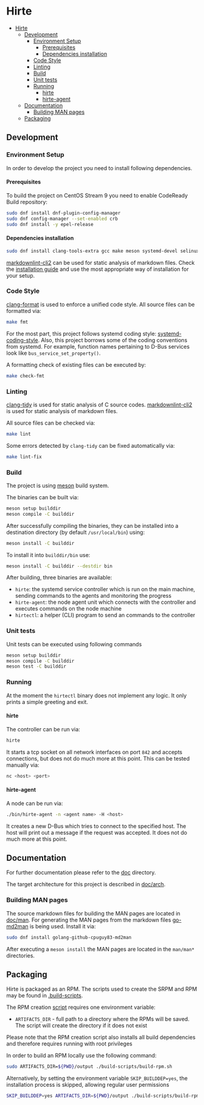 
# Hirte

- [Hirte](#hirte)
  - [Development](#development)
    - [Environment Setup](#environment-setup)
      - [Prerequisites](#prerequisites)
      - [Dependencies installation](#dependencies-installation)
    - [Code Style](#code-style)
    - [Linting](#linting)
    - [Build](#build)
    - [Unit tests](#unit-tests)
    - [Running](#running)
      - [hirte](#hirte)
      - [hirte-agent](#hirte-agent)
  - [Documentation](#documentation)
    - [Building MAN pages](#building-man-pages)
  - [Packaging](#packaging)

## Development

### Environment Setup

In order to develop the project you need to install following dependencies.

#### Prerequisites

To build the project on CentOS Stream 9 you need to enable CodeReady Build repository:

```bash
sudo dnf install dnf-plugin-config-manager
sudo dnf config-manager --set-enabled crb
sudo dnf install -y epel-release
```

#### Dependencies installation

```bash
sudo dnf install clang-tools-extra gcc make meson systemd-devel selinux-policy-devel
```

[markdownlint-cli2](https://github.com/DavidAnson/markdownlint-cli2) can be used for static analysis of markdown files.
Check the [installation guide](https://github.com/DavidAnson/markdownlint-cli2#install) and use the most appropriate way
of installation for your setup.

### Code Style

[clang-format](https://clang.llvm.org/docs/ClangFormat.html) is used to enforce a unified code style. All source files
can be formatted via:

```bash
make fmt
```

For the most part, this project follows systemd coding style:
[systemd-coding-style](https://github.com/systemd/systemd/blob/main/docs/CODING_STYLE.md). Also, this project borrows
some of the coding conventions from systemd. For example, function names pertaining to D-Bus services look like
`bus_service_set_property()`.

A formatting check of existing files can be executed by:

```bash
make check-fmt
```

### Linting

[clang-tidy](https://clang.llvm.org/extra/clang-tidy/) is used for static analysis of C source codes.
[markdownlint-cli2](https://github.com/DavidAnson/markdownlint-cli2) is used for static analysis of markdown files.

All source files can be checked via:

```bash
make lint
```

Some errors detected by `clang-tidy` can be fixed automatically via:

```bash
make lint-fix
```

### Build

The project is using [meson](https://mesonbuild.com/) build system.

The binaries can be built via:

```bash
meson setup builddir
meson compile -C builddir
```

After successfully compiling the binaries, they can be installed into a destination directory (by default
`/usr/local/bin`) using:

```bash
meson install -C builddir
```

To install it into `builddir/bin` use:

```bash
meson install -C builddir --destdir bin
```

After building, three binaries are available:

- `hirte`: the systemd service controller which is run on the main machine, sending commands to the agents and
  monitoring the progress
- `hirte-agent`: the node agent unit which connects with the controller and executes commands on the node machine
- `hirtectl`: a helper (CLI) program to send an commands to the controller

### Unit tests

Unit tests can be executed using following commands

```bash
meson setup builddir
meson compile -C builddir
meson test -C builddir
```

### Running

At the moment the `hirtectl` binary does not implement any logic. It only prints a simple greeting and exit.

#### hirte

The controller can be run via:

```bash
hirte
```

It starts a tcp socket on all network interfaces on port `842` and accepts connections, but does not do much more at
this point. This can be tested manually via:

```bash
nc <host> <port>
```

#### hirte-agent

A node can be run via:

```bash
./bin/hirte-agent -n <agent name> -H <host>
```

It creates a new D-Bus which tries to connect to the specified host. The host will print out a message if the request
was accepted. It does not do much more at this point.

## Documentation

For further documentation please refer to the [doc](./doc/) directory.

The target architecture for this project is described in [doc/arch](./doc/arch/).

### Building MAN pages

The source markdown files for building the MAN pages are located in [doc/man](./doc/man/). For generating the MAN pages
from the markdown files [go-md2man](https://github.com/cpuguy83/go-md2man) is being used. Install it via:

```bash
sudo dnf install golang-github-cpuguy83-md2man
```

After executing a `meson install` the MAN pages are located in the `man/man*` directories.

## Packaging

Hirte is packaged as an RPM. The scripts used to create the SRPM and RPM may be found in [.build-scripts](./build-scripts).

The RPM creation [script](./build-scripts/build-rpm.sh) requires one environment variable:

- `ARTIFACTS_DIR` - full path to a directory where the RPMs will be saved.
  The script will create the directory if it does not exist

Please note that the RPM creation script also installs all build dependencies and therefore requires running
with root privileges

In order to build an RPM locally use the following command:

```bash
sudo ARTIFACTS_DIR=${PWD}/output ./build-scripts/build-rpm.sh
```

Alternatively, by setting the environment variable `SKIP_BUILDDEP=yes`,
the installation process is skipped, allowing regular user permissions

```bash
SKIP_BUILDDEP=yes ARTIFACTS_DIR=${PWD}/output ./build-scripts/build-rpm.sh
```
